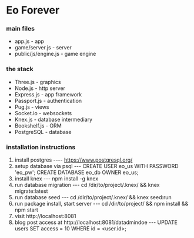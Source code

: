 # Eo Forever

### main files
* app.js - app
* game/server.js - server
* public/js/engine.js - game engine

### the stack
* Three.js - graphics
* Node.js - http server
* Express.js - app framework
* Passport.js - authentication
* Pug.js - views
* Socket.io - websockets
* Knex.js - database intermediary
* Bookshelf.js - ORM
* PostgreSQL - database

### installation instructions
1. install postgres ---- https://www.postgresql.org/
2. setup database via psql --- CREATE USER eo_us WITH PASSWORD 'eo_pw'; CREATE DATABASE eo_db OWNER eo_us;
3. install knex --- npm install -g knex
4. run database migration ---  cd /dir/to/project/.knex/ && knex migrate:latest
5. run database seed --- cd /dir/to/project/.knex/ && knex seed:run
3. run package install, start server --- cd /dir/to/project/ && npm install && npm start
4. visit http://localhost:8081
5. blog post access at http://localhost:8081/datadmindoe --- UPDATE users SET access = 10 WHERE id = <user.id>;